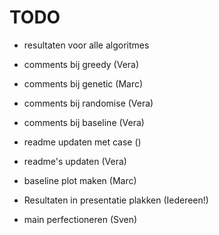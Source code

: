 # TODO

- resultaten voor alle algoritmes
- comments bij greedy (Vera)
- comments bij genetic (Marc)
- comments bij randomise (Vera)
- comments bij baseline (Vera)
- readme updaten met case ()
- readme's updaten (Vera)
- baseline plot maken (Marc)
- Resultaten in presentatie plakken (Iedereen!)

- main perfectioneren (Sven)
